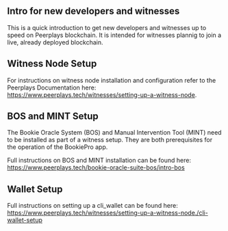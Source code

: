 Intro for new developers and witnesses
------------------------

This is a quick introduction to get new developers and witnesses up to speed on Peerplays blockchain. It is intended for witnesses plannig to join a live, already deployed blockchain.

Witness Node Setup
-----------------
For instructions on witness node installation and configuration refer to the Peerplays Documentation here:
https://www.peerplays.tech/witnesses/setting-up-a-witness-node.

 
BOS and MINT Setup
-----------------
The Bookie Oracle System (BOS) and Manual Intervention Tool (MINT) need to be installed as part of a witness setup.
They are both prerequisites for the operation of the BookiePro app.

Full instructions on BOS and MINT installation can be found here:
https://www.peerplays.tech/bookie-oracle-suite-bos/intro-bos


Wallet Setup
-----------------
Full instructions on setting up a cli_wallet can be found here:
https://www.peerplays.tech/witnesses/setting-up-a-witness-node./cli-wallet-setup

